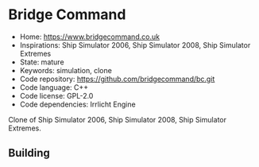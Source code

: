 # Bridge Command

- Home: https://www.bridgecommand.co.uk
- Inspirations: Ship Simulator 2006, Ship Simulator 2008, Ship Simulator Extremes
- State: mature
- Keywords: simulation, clone
- Code repository: https://github.com/bridgecommand/bc.git
- Code language: C++
- Code license: GPL-2.0
- Code dependencies: Irrlicht Engine

Clone of Ship Simulator 2006, Ship Simulator 2008, Ship Simulator Extremes.

## Building
